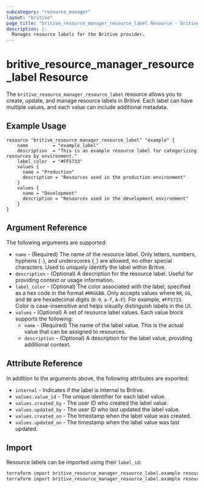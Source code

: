 ```yaml
---
subcategory: "resource_manager"
layout: "britive"
page_title: "britive_resource_manager_resource_label Resource - britive"
description: |-
  Manages resource labels for the Britive provider.
---
```


# britive_resource_manager_resource_label Resource

The `britive_resource_manager_resource_label` resource allows you to create, update, and manage resource labels in Britive. Each label can have multiple values, and each value can include additional metadata.

## Example Usage

```hcl
resource "britive_resource_manager_resource_label" "example" {
    name         = "example_label"
    description  = "This is an example resource label for categorizing resources by environment."
    label_color  = "#FF5733"
    values {
      name = "Production"
      description = "Resources used in the production environment"
    }
    values {
      name = "Development"
      description = "Resources used in the development environment"
    }
}
```

## Argument Reference

The following arguments are supported:

* `name` - (Required) The name of the resource label. Only letters, numbers, hyphens (`-`), and underscores (`_`) are allowed, no other special characters. Used to uniquely identify the label within Britive.
* `description` - (Optional) A description for the resource label. Useful for providing context or usage information.
* `label_color` - (Optional) The color associated with the label, specified as a hex code in the format `#RRGGBB`. Only accepts values where `RR`, `GG`, and `BB` are hexadecimal digits (`0-9`, `a-f`, `A-F`). For example, `#FF5733`. Color is case-insensitive and helps visually distinguish labels in the UI.
* `values` - (Optional) A set of resource label values. Each value block supports the following:
  * `name` - (Required) The name of the label value. This is the actual value that can be assigned to resources.
  * `description` - (Optional) A description for the label value, providing additional context.

## Attribute Reference

In addition to the arguments above, the following attributes are exported:

* `internal` - Indicates if the label is internal to Britive.
* `values.value_id` - The unique identifier for each label value.
* `values.created_by` - The user ID who created the label value.
* `values.updated_by` - The user ID who last updated the label value.
* `values.created_on` - The timestamp when the label value was created.
* `values.updated_on` - The timestamp when the label value was last updated.

## Import

Resource labels can be imported using their `label_id`:

```sh
terraform import britive_resource_manager_resource_label.example resource-manager/resource-labels/{{label_id}}
terraform import britive_resource_manager_resource_label.example resource-manager/resource-labels/abc123def456
```
